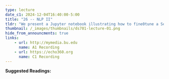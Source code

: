 ```yaml
---
type: lecture
date_c1: 2024-12-04T16:40:00-5:00
title: "26 -- NLP II"
tldr: "We present a Jupyter notebook illustrating how to fine0tune a Sequence to Sequence model."
thumbnail: /_images/thumbnails/ds701-lecture-01.png
hide_from_announcments: true
links: 
    - url: http://mymedia.bu.edu
      name: A1 Recording
    - url: https://echo360.org
      name: C1 Recording
---
```


**Suggested Readings:**

